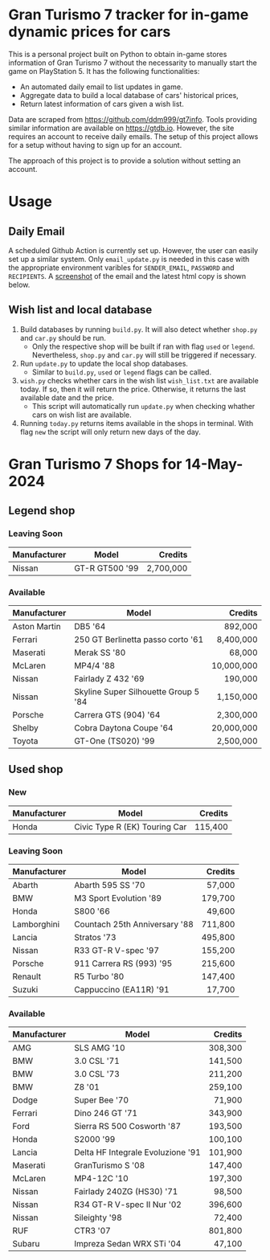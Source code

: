 # Gran Turismo 7 tracker for in-game dynamic prices for cars

This is a personal project built on Python to obtain in-game stores information of Gran Turismo 7 without the necessarity to manually start the game on PlayStation 5. It has the following functionalities:

- An automated daily email to list updates in game.
- Aggregate data to build a local database of cars' historical prices,
- Return latest information of cars given a wish list.

Data are scraped from https://github.com/ddm999/gt7info. Tools providing similar information are available on https://gtdb.io. However, the site requires an account to receive daily emails. The setup of this project allows for a setup without having to sign up for an account.

The approach of this project is to provide a solution without setting an account.

# Usage

## Daily Email

A scheduled Github Action is currently set up. However, the user can easily set up a similar system. Only `email_update.py` is needed in this case with the appropriate environment varibles for `SENDER_EMAIL`, `PASSWORD` and `RECIPIENTS`. A [screenshot](https://raw.githubusercontent.com/marcohoucheng/Gran-Turismo-7-Price-Tracker/main/data/email_screenshot.png) of the email and the latest html copy is shown below.

## Wish list and local database

1. Build databases by running `build.py`. It will also detect whether `shop.py` and `car.py` should be run.
    - Only the respective shop will be built if ran with flag `used` or `legend`. Nevertheless, `shop.py` and `car.py` will still be triggered if necessary.
2. Run `update.py` to update the local shop databases.
    - Similar to `build.py`, `used` or `legend` flags can be called.
3. `wish.py` checks whether cars in the wish list `wish_list.txt` are available today. If so, then it will return the price. Otherwise, it returns the last available date and the price.
    - This script will automatically run `update.py` when checking whather cars on wish list are available.
4. Running `today.py` returns items available in the shops in terminal. With flag `new` the script will only return new days of the day.


# Gran Turismo 7 Shops for 14-May-2024



## Legend shop

### Leaving Soon
 | Manufacturer | Model | Credits |
 | --- | --- | --: |
|Nissan|GT-R GT500 '99|2,700,000|

### Available
 | Manufacturer | Model | Credits |
 | --- | --- | --: |
|Aston Martin|DB5 '64|892,000|
|Ferrari|250 GT Berlinetta passo corto '61|8,400,000|
|Maserati|Merak SS '80|68,000|
|McLaren|MP4/4 '88|10,000,000|
|Nissan|Fairlady Z 432 '69|190,000|
|Nissan|Skyline Super Silhouette Group 5 '84|1,150,000|
|Porsche|Carrera GTS (904) '64|2,300,000|
|Shelby|Cobra Daytona Coupe '64|20,000,000|
|Toyota|GT-One (TS020) '99|2,500,000|


## Used shop

### New
 | Manufacturer | Model | Credits |
 | --- | --- | --: |
|Honda|Civic Type R (EK) Touring Car|115,400|

### Leaving Soon
 | Manufacturer | Model | Credits |
 | --- | --- | --: |
|Abarth|Abarth 595 SS '70|57,000|
|BMW|M3 Sport Evolution '89|179,700|
|Honda|S800 '66|49,600|
|Lamborghini|Countach 25th Anniversary '88|711,800|
|Lancia|Stratos '73|495,800|
|Nissan|R33 GT-R V-spec '97|155,200|
|Porsche|911 Carrera RS (993) '95|215,600|
|Renault|R5 Turbo '80|147,400|
|Suzuki|Cappuccino (EA11R) '91|17,700|

### Available
 | Manufacturer | Model | Credits |
 | --- | --- | --: |
|AMG|SLS AMG '10|308,300|
|BMW|3.0 CSL '71|141,500|
|BMW|3.0 CSL '73|211,200|
|BMW|Z8 '01|259,100|
|Dodge|Super Bee '70|71,900|
|Ferrari|Dino 246 GT '71|343,900|
|Ford|Sierra RS 500 Cosworth '87|193,500|
|Honda|S2000 '99|100,100|
|Lancia|Delta HF Integrale Evoluzione '91|101,900|
|Maserati|GranTurismo S '08|147,400|
|McLaren|MP4-12C '10|197,300|
|Nissan|Fairlady 240ZG (HS30) '71|98,500|
|Nissan|R34 GT-R V-spec II Nur '02|396,600|
|Nissan|Sileighty '98|72,400|
|RUF|CTR3 '07|801,800|
|Subaru|Impreza Sedan WRX STi '04|47,100|
